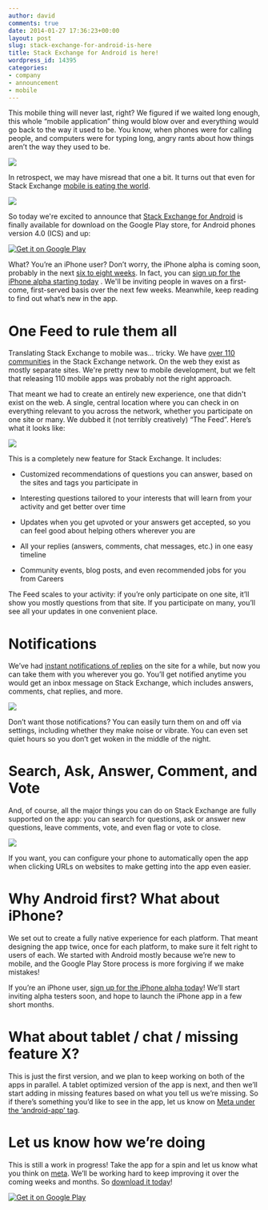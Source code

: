 ```yaml
---
author: david
comments: true
date: 2014-01-27 17:36:23+00:00
layout: post
slug: stack-exchange-for-android-is-here
title: Stack Exchange for Android is here!
wordpress_id: 14395
categories:
- company
- announcement
- mobile
---
```


This mobile thing will never last, right? We figured if we waited long enough, this whole “mobile application” thing would blow over and everything would go back to the way it used to be. You know, when phones were for calling people, and computers were for typing long, angry rants about how things aren’t the way they used to be.




![](http://i.stack.imgur.com/XUufS.png)




In retrospect, we may have misread that one a bit. It turns out that even for Stack Exchange [mobile is eating the world](http://www.slideshare.net/bge20/2013-05-bea).




[![](http://i.stack.imgur.com/VK557.png)](https://www.quantcast.com/p-c1rF4kxgLUzNc)


So today we're excited to announce that [Stack Exchange for Android](https://play.google.com/store/apps/details?id=com.stackexchange.marvin&referrer=utm_source%3Dblog) is finally available for download on the Google Play store, for Android phones version 4.0 (ICS) and up:


[
![Get it on Google Play](https://developer.android.com/images/brand/en_generic_rgb_wo_60.png)
](https://play.google.com/store/apps/details?id=com.stackexchange.marvin&referrer=utm_source%3Dblog)




What? You’re an iPhone user? Don’t worry, the iPhone alpha is coming soon, probably in the next [six to eight weeks](http://meta.stackoverflow.com/a/19514/146719). In fact, you can [sign up for the iPhone alpha starting today](https://docs.google.com/forms/d/18ZDfsBm35cV72Gzf88zPaMLQwrSRPwP2__RnPb-uqTs/viewform) . We'll be inviting people in waves on a first-come, first-served basis over the next few weeks. Meanwhile, keep reading to find out what’s new in the app.





# One Feed to rule them all




Translating Stack Exchange to mobile was… tricky. We have [over 110 communities](http://stackexchange.com/sites) in the Stack Exchange network. On the web they exist as mostly separate sites. We're pretty new to mobile development, but we felt that releasing 110 mobile apps was probably not the right approach.




That meant we had to create an entirely new experience, one that didn't exist on the web. A single, central location where you can check in on everything relevant to you across the network, whether you participate on one site or many. We dubbed it (not terribly creatively) “The Feed”. Here’s what it looks like:




![](http://i.stack.imgur.com/f8008.png)




This is a completely new feature for Stack Exchange. It includes:






	
  * Customized recommendations of questions you can answer, based on the sites and tags you participate in

	
  * Interesting questions tailored to your interests that will learn from your activity and get better over time

	
  * Updates when you get upvoted or your answers get accepted, so you can feel good about helping others wherever you are

	
  * All your replies (answers, comments, chat messages, etc.) in one easy timeline

	
  * Community events, blog posts, and even recommended jobs for you from Careers




The Feed scales to your activity: if you’re only participate on one site, it’ll show you mostly questions from that site. If you participate on many, you’ll see all your updates in one convenient place.





# Notifications




We’ve had [instant notifications of replies](http://blog.stackoverflow.com/2010/09/new-global-inbox/) on the site for a while, but now you can take them with you wherever you go. You’ll get notified anytime you would get an inbox message on Stack Exchange, which includes answers, comments, chat replies, and more.




![](http://i.stack.imgur.com/j2i7T.png)




Don’t want those notifications? You can easily turn them on and off via settings, including whether they make noise or vibrate. You can even set quiet hours so you don’t get woken in the middle of the night.





# Search, Ask, Answer, Comment, and Vote




And, of course, all the major things you can do on Stack Exchange are fully supported on the app: you can search for questions, ask or answer new questions, leave comments, vote, and even flag or vote to close.




![](http://i.stack.imgur.com/MsMeH.png)




If you want, you can configure your phone to automatically open the app when clicking URLs on websites to make getting into the app even easier.





# Why Android first? What about iPhone?




We set out to create a fully native experience for each platform. That meant designing the app twice, once for each platform, to make sure it felt right to users of each. We started with Android mostly because we’re new to mobile, and the Google Play Store process is more forgiving if we make mistakes!




If you’re an iPhone user, [sign up for the iPhone alpha today](https://docs.google.com/forms/d/18ZDfsBm35cV72Gzf88zPaMLQwrSRPwP2__RnPb-uqTs/viewform)! We’ll start inviting alpha testers soon, and hope to launch the iPhone app in a few short months.





# What about tablet / chat / missing feature X?




This is just the first version, and we plan to keep working on both of the apps in parallel. A tablet optimized version of the app is next, and then we’ll start adding in missing features based on what you tell us we’re missing. So if there’s something you’d like to see in the app, let us know on [Meta under the ‘android-app’ tag](http://meta.stackoverflow.com/questions/tagged/android-app).





# Let us know how we’re doing




This is still a work in progress! Take the app for a spin and let us know what you think on [meta](http://meta.stackexchange.com/questions/tagged/android-app). We’ll be working hard to keep improving it over the coming weeks and months. So [download it today](https://play.google.com/store/apps/details?id=com.stackexchange.marvin&referrer=utm_source%3Dblog)!




[
![Get it on Google Play](https://developer.android.com/images/brand/en_generic_rgb_wo_60.png)
](https://play.google.com/store/apps/details?id=com.stackexchange.marvin&referrer=utm_source%3Dblog)
